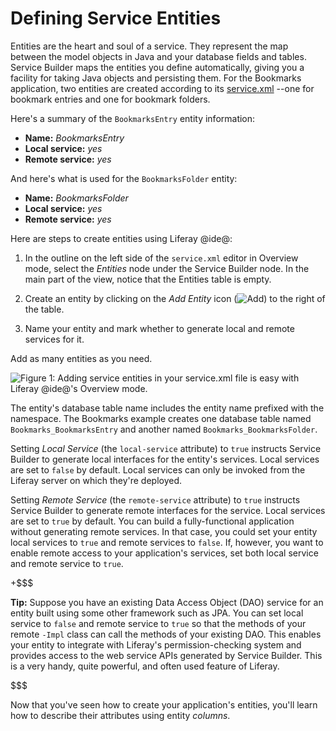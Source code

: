 # Defining Service Entities [](id=defining-service-entities)

Entities are the heart and soul of a service. They represent the map between the
model objects in Java and your database fields and tables. Service Builder maps
the entities you define automatically, giving you a facility for taking Java
objects and persisting them. For the Bookmarks application, two entities are
created according to its
[service.xml](https://github.com/liferay/liferay-portal/blob/master/modules/apps/bookmarks/bookmarks-service/service.xml)
--one for bookmark entries and one for bookmark folders.

Here's a summary of the `BookmarksEntry` entity information:

- **Name:** *BookmarksEntry*
- **Local service:** *yes*
- **Remote service:** *yes* 

And here's what is used for the `BookmarksFolder` entity:

- **Name:** *BookmarksFolder*
- **Local service:** *yes*
- **Remote service:** *yes* 

Here are steps to create entities using Liferay @ide@:

1.  In the outline on the left side of the `service.xml` editor in Overview
    mode, select the *Entities* node under the Service Builder node. In the
    main part of the view, notice that the Entities table is empty.

2.  Create an entity by clicking on the *Add Entity* icon
    (![Add](../../../../images/icon-add-ide.png))
    to the right of the table.

3.  Name your entity and mark whether to generate local and remote services for
    it.

Add as many entities as you need.

![Figure 1: Adding service entities in your `service.xml` file is easy with Liferay @ide@'s *Overview* mode.](../../../../images/service-add-entity.png)

The entity's database table name includes the entity name prefixed with the
namespace. The Bookmarks example creates one database table named
`Bookmarks_BookmarksEntry` and another named `Bookmarks_BookmarksFolder`. 

Setting *Local Service* (the `local-service` attribute) to `true` instructs
Service Builder to generate local interfaces for the entity's services. Local
services are set to `false` by default. Local services can only be invoked from
the Liferay server on which they're deployed. 

Setting *Remote Service* (the `remote-service` attribute) to `true` instructs
Service Builder to generate remote interfaces for the service. Local services
are set to `true` by default. You can build a fully-functional application
without generating remote services. In that case, you could set your entity
local services to `true` and remote services to `false`. If, however, you want
to enable remote access to your application's services, set both local service
and remote service to `true`.

+$$$

**Tip:** Suppose you have an existing Data Access Object (DAO) service for an 
entity built using some other framework such as JPA. You can set local service
to `false` and remote service to `true` so that the methods of your remote
`-Impl` class can call the methods of your existing DAO. This enables your
entity to integrate with Liferay's permission-checking system and provides
access to the web service APIs generated by Service Builder. This is a very
handy, quite powerful, and often used feature of Liferay. 

$$$

Now that you've seen how to create your application's entities, you'll learn
how to describe their attributes using entity *columns*. 
